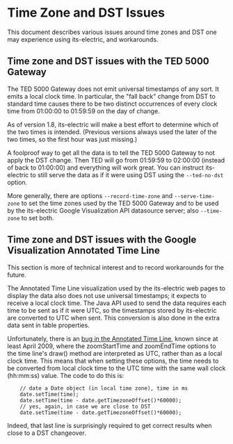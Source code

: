 # Time Zone and DST Issues #

This document describes various issues around time zones and DST one may experience using its-electric, and workarounds.


## Time zone and DST issues with the TED 5000 Gateway ##

The TED 5000 Gateway does not emit universal timestamps of any sort.  It emits a local clock time.  In particular, the "fall back" change from DST to standard time causes there to be two distinct occurrences of every clock time from 01:00:00 to 01:59:59 on the day of change.

As of version 1.8, its-electric will make a best effort to determine which of the two times is intended.  (Previous versions always used the later of the two times, so the first hour was just missing.)

A foolproof way to get all the data is to tell the TED 5000 Gateway to not apply the DST change.  Then TED will go from 01:59:59 to 02:00:00 (instead of back to 01:00:00) and everything will work great.  You can instruct its-electric to still serve the data as if it were using DST using the `--ted-no-dst` option.

More generally, there are options `--record-time-zone` and `--serve-time-zone` to set the time zones used by the TED 5000 Gateway and to be used by the its-electric Google Visualization API datasource server; also `--time-zone` to set both.


## Time zone and DST issues with the Google Visualization Annotated Time Line ##

This section is more of technical interest and to record workarounds for the future.

The Annotated Time Line visualization used by the its-electric web pages to display the data also does not use universal timestamps; it expects to receive a local clock time.  The Java API used to send the data requires each time to be sent as if it were UTC, so the timestamps stored by its-electric are converted to UTC when sent.  This conversion is also done in the extra data sent in table properties.

Unfortunately, there is an [bug in the Annotated Time Line](http://groups.google.com/group/google-visualization-api/browse_thread/thread/cbe55119c22ac45a), known since at least April 2009, where the zoomStartTime and zoomEndTime options to the time line's draw() method are interpreted as UTC, rather than as a local clock time.  This means that when setting these options, the time needs to be converted from local clock time to the UTC time with the same wall clock (hh:mm:ss) value.  The code to do this is:

```
    // date a Date object (in local time zone), time in ms
    date.setTime(time);
    date.setTime(time - date.getTimezoneOffset()*60000);
    // yes, again, in case we are close to DST
    date.setTime(time - date.getTimezoneOffset()*60000);
```

Indeed, that last line is surprisingly required to get correct results when close to a DST changeover.